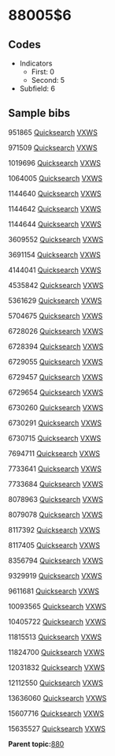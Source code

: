 # 88005$6

## Codes

-   Indicators
    -   First: 0
    -   Second: 5
-   Subfield: 6

## Sample bibs

951865 [Quicksearch](https://search.library.yale.edu/catalog/951865) [VXWS](http://prodorbis.library.yale.edu:7014/vxws/GetHoldingsService?bibId=951865)

971509 [Quicksearch](https://search.library.yale.edu/catalog/971509) [VXWS](http://prodorbis.library.yale.edu:7014/vxws/GetHoldingsService?bibId=971509)

1019696 [Quicksearch](https://search.library.yale.edu/catalog/1019696) [VXWS](http://prodorbis.library.yale.edu:7014/vxws/GetHoldingsService?bibId=1019696)

1064005 [Quicksearch](https://search.library.yale.edu/catalog/1064005) [VXWS](http://prodorbis.library.yale.edu:7014/vxws/GetHoldingsService?bibId=1064005)

1144640 [Quicksearch](https://search.library.yale.edu/catalog/1144640) [VXWS](http://prodorbis.library.yale.edu:7014/vxws/GetHoldingsService?bibId=1144640)

1144642 [Quicksearch](https://search.library.yale.edu/catalog/1144642) [VXWS](http://prodorbis.library.yale.edu:7014/vxws/GetHoldingsService?bibId=1144642)

1144644 [Quicksearch](https://search.library.yale.edu/catalog/1144644) [VXWS](http://prodorbis.library.yale.edu:7014/vxws/GetHoldingsService?bibId=1144644)

3609552 [Quicksearch](https://search.library.yale.edu/catalog/3609552) [VXWS](http://prodorbis.library.yale.edu:7014/vxws/GetHoldingsService?bibId=3609552)

3691154 [Quicksearch](https://search.library.yale.edu/catalog/3691154) [VXWS](http://prodorbis.library.yale.edu:7014/vxws/GetHoldingsService?bibId=3691154)

4144041 [Quicksearch](https://search.library.yale.edu/catalog/4144041) [VXWS](http://prodorbis.library.yale.edu:7014/vxws/GetHoldingsService?bibId=4144041)

4535842 [Quicksearch](https://search.library.yale.edu/catalog/4535842) [VXWS](http://prodorbis.library.yale.edu:7014/vxws/GetHoldingsService?bibId=4535842)

5361629 [Quicksearch](https://search.library.yale.edu/catalog/5361629) [VXWS](http://prodorbis.library.yale.edu:7014/vxws/GetHoldingsService?bibId=5361629)

5704675 [Quicksearch](https://search.library.yale.edu/catalog/5704675) [VXWS](http://prodorbis.library.yale.edu:7014/vxws/GetHoldingsService?bibId=5704675)

6728026 [Quicksearch](https://search.library.yale.edu/catalog/6728026) [VXWS](http://prodorbis.library.yale.edu:7014/vxws/GetHoldingsService?bibId=6728026)

6728394 [Quicksearch](https://search.library.yale.edu/catalog/6728394) [VXWS](http://prodorbis.library.yale.edu:7014/vxws/GetHoldingsService?bibId=6728394)

6729055 [Quicksearch](https://search.library.yale.edu/catalog/6729055) [VXWS](http://prodorbis.library.yale.edu:7014/vxws/GetHoldingsService?bibId=6729055)

6729457 [Quicksearch](https://search.library.yale.edu/catalog/6729457) [VXWS](http://prodorbis.library.yale.edu:7014/vxws/GetHoldingsService?bibId=6729457)

6729654 [Quicksearch](https://search.library.yale.edu/catalog/6729654) [VXWS](http://prodorbis.library.yale.edu:7014/vxws/GetHoldingsService?bibId=6729654)

6730260 [Quicksearch](https://search.library.yale.edu/catalog/6730260) [VXWS](http://prodorbis.library.yale.edu:7014/vxws/GetHoldingsService?bibId=6730260)

6730291 [Quicksearch](https://search.library.yale.edu/catalog/6730291) [VXWS](http://prodorbis.library.yale.edu:7014/vxws/GetHoldingsService?bibId=6730291)

6730715 [Quicksearch](https://search.library.yale.edu/catalog/6730715) [VXWS](http://prodorbis.library.yale.edu:7014/vxws/GetHoldingsService?bibId=6730715)

7694711 [Quicksearch](https://search.library.yale.edu/catalog/7694711) [VXWS](http://prodorbis.library.yale.edu:7014/vxws/GetHoldingsService?bibId=7694711)

7733641 [Quicksearch](https://search.library.yale.edu/catalog/7733641) [VXWS](http://prodorbis.library.yale.edu:7014/vxws/GetHoldingsService?bibId=7733641)

7733684 [Quicksearch](https://search.library.yale.edu/catalog/7733684) [VXWS](http://prodorbis.library.yale.edu:7014/vxws/GetHoldingsService?bibId=7733684)

8078963 [Quicksearch](https://search.library.yale.edu/catalog/8078963) [VXWS](http://prodorbis.library.yale.edu:7014/vxws/GetHoldingsService?bibId=8078963)

8079078 [Quicksearch](https://search.library.yale.edu/catalog/8079078) [VXWS](http://prodorbis.library.yale.edu:7014/vxws/GetHoldingsService?bibId=8079078)

8117392 [Quicksearch](https://search.library.yale.edu/catalog/8117392) [VXWS](http://prodorbis.library.yale.edu:7014/vxws/GetHoldingsService?bibId=8117392)

8117405 [Quicksearch](https://search.library.yale.edu/catalog/8117405) [VXWS](http://prodorbis.library.yale.edu:7014/vxws/GetHoldingsService?bibId=8117405)

8356794 [Quicksearch](https://search.library.yale.edu/catalog/8356794) [VXWS](http://prodorbis.library.yale.edu:7014/vxws/GetHoldingsService?bibId=8356794)

9329919 [Quicksearch](https://search.library.yale.edu/catalog/9329919) [VXWS](http://prodorbis.library.yale.edu:7014/vxws/GetHoldingsService?bibId=9329919)

9611681 [Quicksearch](https://search.library.yale.edu/catalog/9611681) [VXWS](http://prodorbis.library.yale.edu:7014/vxws/GetHoldingsService?bibId=9611681)

10093565 [Quicksearch](https://search.library.yale.edu/catalog/10093565) [VXWS](http://prodorbis.library.yale.edu:7014/vxws/GetHoldingsService?bibId=10093565)

10405722 [Quicksearch](https://search.library.yale.edu/catalog/10405722) [VXWS](http://prodorbis.library.yale.edu:7014/vxws/GetHoldingsService?bibId=10405722)

11815513 [Quicksearch](https://search.library.yale.edu/catalog/11815513) [VXWS](http://prodorbis.library.yale.edu:7014/vxws/GetHoldingsService?bibId=11815513)

11824700 [Quicksearch](https://search.library.yale.edu/catalog/11824700) [VXWS](http://prodorbis.library.yale.edu:7014/vxws/GetHoldingsService?bibId=11824700)

12031832 [Quicksearch](https://search.library.yale.edu/catalog/12031832) [VXWS](http://prodorbis.library.yale.edu:7014/vxws/GetHoldingsService?bibId=12031832)

12112550 [Quicksearch](https://search.library.yale.edu/catalog/12112550) [VXWS](http://prodorbis.library.yale.edu:7014/vxws/GetHoldingsService?bibId=12112550)

13636060 [Quicksearch](https://search.library.yale.edu/catalog/13636060) [VXWS](http://prodorbis.library.yale.edu:7014/vxws/GetHoldingsService?bibId=13636060)

15607716 [Quicksearch](https://search.library.yale.edu/catalog/15607716) [VXWS](http://prodorbis.library.yale.edu:7014/vxws/GetHoldingsService?bibId=15607716)

15635527 [Quicksearch](https://search.library.yale.edu/catalog/15635527) [VXWS](http://prodorbis.library.yale.edu:7014/vxws/GetHoldingsService?bibId=15635527)

**Parent topic:**[880](../../tags/880/880.md)

